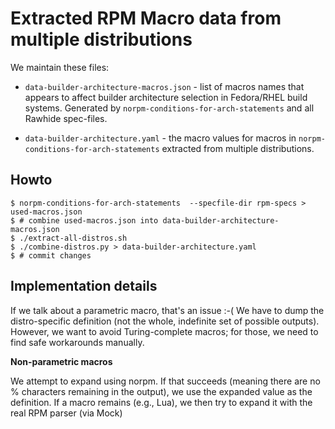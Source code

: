 Extracted RPM Macro data from multiple distributions
====================================================

We maintain these files:

- `data-builder-architecture-macros.json` - list of macros names that appears to
  affect builder architecture selection in Fedora/RHEL build systems.  Generated
  by `norpm-conditions-for-arch-statements` and all Rawhide spec-files.

- `data-builder-architecture.yaml` - the macro values for macros in
  `norpm-conditions-for-arch-statements` extracted from multiple distributions.


Howto
-----

```
$ norpm-conditions-for-arch-statements  --specfile-dir rpm-specs > used-macros.json
$ # combine used-macros.json into data-builder-architecture-macros.json
$ ./extract-all-distros.sh
$ ./combine-distros.py > data-builder-architecture.yaml
$ # commit changes
```

Implementation details
----------------------

If we talk about a parametric macro, that's an issue :-( We have to dump the
distro-specific definition (not the whole, indefinite set of possible outputs).
However, we want to avoid Turing-complete macros; for those, we need to find
safe workarounds manually.

**Non-parametric macros**

We attempt to expand using norpm. If that succeeds (meaning there are no %
characters remaining in the output), we use the expanded value as the
definition. If a macro remains (e.g., Lua), we then try to expand it with the
real RPM parser (via Mock)
